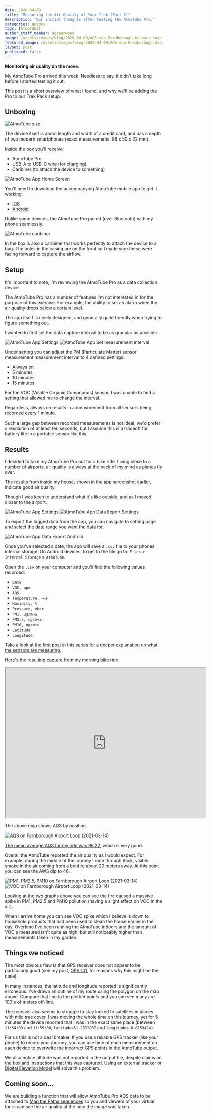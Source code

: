 ```yaml
---
date: 2020-04-09
title: "Measuring the Air Quality of Your Trek (Part 2)"
description: "Our initial thoughts after testing the AtmoTube Pro."
categories: guides
tags: [AtmoTube]
author_staff_member: dgreenwood
image: /assets/images/blog/2020-04-09/AQS-map-Farnborough-Airport-Loop-2021-03-14-meta.jpg
featured_image: /assets/images/blog/2020-04-09/AQS-map-Farnborough-Airport-Loop-2021-03-14-sm.jpg
layout: post
published: false
---
```


**Monitoring air quality on the move.**

My AtmoTube Pro arrived this week. Needless to say, it didn't take long before I started testing it out.

This post is a short overview of what I found, and why we'll be adding the  Pro to our Trek Pack setup.

## Unboxing

<img class="img-fluid" src="/assets/images/blog/2020-04-09/atmotube-size.jpg" alt="AtmoTube size" title="AtmoTube size" />

The device itself is about length and width of a credit card, and has a depth of two modern smartphones (exact measurements: 86 x 50 x 22 mm).

Inside the box you'll receive:

* AtmoTube Pro
* USB-A to USB-C wire (for charging)
* Caribiner (to attach the device to something)

<img class="img-fluid" src="/assets/images/blog/2020-04-09/atmotube-app-home-screen.png" alt="AtmoTube App Home Screen" title="AtmoTube App Home Screen" />

You'll need to download the accompanying AtmoTube mobile app to get it working:

* [iOS](https://itunes.apple.com/us/app/atmotube/id1080310110?ls=1&mt=8)
* [Android](https://play.google.com/store/apps/details?id=com.atmotube.app)

Unlike some devices, the AtmoTube Pro paired (over Bluetooth) with my phone seamlessly.

<img class="img-fluid" src="/assets/images/blog/2020-04-09/atmotube-backpack-clip.jpg" alt="AtmoTube caribiner" title="AtmoTube caribiner" />

In the box is also a caribiner that works perfectly to attach the device to a bag. The holes in the casing are on the front so I made sure these were facing forward to capture the airflow.

## Setup

It's important to note, I'm reviewing the AtmoTube Pro as a data collection device.

The AtmoTube Pro has a number of features I'm not interested in for the purpose of this exercise. For example, the ability to set an alarm when the air quality drops below a certain level.

The app itself is nicely designed, and generally quite friendly when trying to figure something out.

I wanted to first set the data capture interval to be as granular as possible.

<img class="img-fluid" src="/assets/images/blog/2020-04-09/atmotube-settings-1.png" alt="AtmoTube App Settings" title="AtmoTube App Settings" />

<img class="img-fluid" src="/assets/images/blog/2020-04-09/atmotube-set-measurement-interval.png" alt="AtmoTube App Set measurement interval" title="AtmoTube App Set measurement interval" />

Under setting you can adjust the PM (Particulate Matter) sensor measurement measurement interval to 4 defined settings:

* Always on
* 5 minutes
* 10 minutes
* 15 minutes

For the VOC (Volatile Organic Compounds) sensor, I was unable to find a setting that allowed me to change the interval.

Regardless, always on results in a measurement from all sensors being recorded every 1 minute.

Such a large gap between recorded measurements is not ideal, we'd prefer a resolution of at least ten seconds, but I assume this is a tradeoff for battery life in a portable sensor like this.

## Results

I decided to take my AtmoTube Pro out for a bike ride. Living close to a number of airports, air quality is always at the back of my mind as planes fly over.

The results from inside my house, shown in the app screenshot earlier, indicate good air quality.

Though I was keen to understand what it's like outside, and as I moved closer to the airport.

<img class="img-fluid" src="/assets/images/blog/2020-04-09/atmotube-settings-2.png" alt="AtmoTube App Settings" title="AtmoTube App Settings" />

<img class="img-fluid" src="/assets/images/blog/2020-04-09/atmotube-set-data-export-time.png" alt="AtmoTube App Data Export Settings" title="AtmoTube App Data Export Settings" />

To export the logged data from the app, you can navigate to setting page and select the date range you want the data for.

<img class="img-fluid" src="/assets/images/blog/2020-04-09/atmotube-csv-save-android.png" alt="AtmoTube App Data Export Android" title="AtmoTube App Data Export Android" />

Once you've selected a date, the app will save a `.csv` file to your phones internal storage. On Android devices, to get to the file go to: `Files` > `Internal Storage` > `AtmoTube`.

Open the `.csv` on your computer and you'll find the following values recorded:

* `Date`
* `VOC, ppm` 
* `AQS`
* `Temperature, ¬∞F`
* `Humidity, %`
* `Pressure, mbar`
* `PM1, ug/m¬≥` 
* `PM2.5, ug/m¬≥`
* `PM10, ug/m¬≥`
* `Latitude`
* `Longitude`

[Take a look at the first post in this series for a deeper explanation on what the sensors are measuring](/blog/2021/measuring-air-quality-portable-part-1).

[Here's the resulting capture from my morning bike ride](https://docs.google.com/spreadsheets/d/1tK9C1pA1FxVW1fkH60rmpfiiPejtUFvzMo-nDWwZfaw/edit?usp=sharing).

<iframe src="https://www.google.com/maps/d/embed?mid=1d9Pq8DAVeDwp_tnfxtt0Fu4jZiuEKWRq" width="640" height="480"></iframe>

The above map shows AQS by position. 

<img class="img-fluid" src="/assets/images/blog/2020-04-09/AQS-pollution-Farnborough-Airport-Loop-2021-03-14.png" alt="AQS on Farnborough Airport Loop (2021-03-14)" title="AQS on Farnborough Airport Loop (2021-03-14)" />

[The mean average AQS for my ride was 96.22](https://docs.google.com/spreadsheets/d/1tK9C1pA1FxVW1fkH60rmpfiiPejtUFvzMo-nDWwZfaw/edit#gid=2042347909), which is very good.

Overall the AtmoTube reported the air quality as I would expect. For example, during the middle of the journey I rode through thick, visible smoke in the air coming from a bonfire about 20 meters away. At this point you can see the AWS dip to 46.

<img class="img-fluid" src="/assets/images/blog/2020-04-09/PM-pollution-Farnborough-Airport-Loop-2021-03-14.png" alt="PM1, PM2.5, PM10 on Farnborough Airport Loop (2021-03-14)" title="PM1, PM2.5, PM10 on Farnborough Airport Loop (2021-03-14)" />

<img class="img-fluid" src="/assets/images/blog/2020-04-09/VOC-pollution-Farnborough-Airport-Loop-2021-03-14" alt="VOC on Farnborough Airport Loop (2021-03-14)" title="VOC on Farnborough Airport Loop (2021-03-14)" />

Looking at the two graphs above you can see the fire caused a massive spike in PM1, PM2.5 and PM10 pollution (having a slight effect on VOC in the air).

When I arrive home you can see VOC spike which I believe is down to household products that had been used to clean the house earlier in the day. Overtime I've been running the AtmoTube indoors and the amount of VOC's measured isn't quite as high, but still noticeably higher than measurements taken in my garden.

## Things we noticed

The most obvious flaw is that GPS receiver does not appear to be particularly good (see my post, [GPS 101](/blog/2020/gps-101), for reasons why this might be the case).

In many instances, the latitude and longitude reported is significantly erroneous. I've drawn an outline of my route using the polygon on the map above. Compare that line to the plotted points and you can see many are 100's of meters off-line.

The receiver also seems to struggle to stay locked to satellites in places with mild tree cover. I was moving the whole time on this journey, yet for 5 minutes the device reported that I was in the exact same place (between `11:54:00` and `11:59:00`, `latitude=51.2372807` and `longitude=-0.8153424)`.

For us this is not a deal breaker. If you use a reliable GPS tracker (like your phone) to record your journey, you can use time of each measurement on each device to overwrite the incorrect GPS points in the AtmoTube output.

We also notice altitude was not reported in the output file, despite claims on the box and instructions that this was captured. Using an external tracker or [Digital Elevation Model](what-is-a-digital-elevation-model) will solve this problem.

## Coming soon...

We are building a function that will allow AtmoTube Pro AQS data to be attached to [Map the Paths sequences](https://www.mapthepaths.com/) so you and viewers of your virtual tours can see the air quality at the time the image was taken.